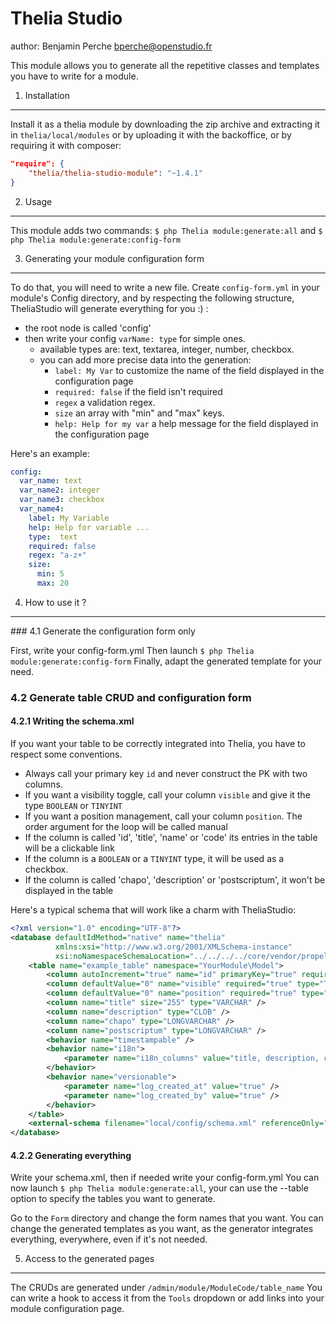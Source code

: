 Thelia Studio
===
author: Benjamin Perche <bperche@openstudio.fr>

This module allows you to generate all the repetitive classes and templates you have to write for a module.

1. Installation
---

Install it as a thelia module by downloading the zip archive and extracting it in ```thelia/local/modules``` or by uploading it with the backoffice,
or by requiring it with composer:
```json
"require": {
    "thelia/thelia-studio-module": "~1.4.1"
}
```

2. Usage
---

This module adds two commands:
```$ php Thelia module:generate:all```
and
```$ php Thelia module:generate:config-form```

3. Generating your module configuration form
---

To do that, you will need to write a new file.
Create ```config-form.yml``` in your module's Config directory,
and by respecting the following structure, TheliaStudio will generate everything for you :) :

- the root node is called 'config'
- then write your config ```varName: type``` for simple ones.
    - available types are: text, textarea, integer, number, checkbox.
    - you can add more precise data into the generation:
        - ```label: My Var``` to customize the name of the field displayed in the configuration page
        - ```required: false``` if the field isn't required
        - ```regex``` a validation regex.
        - ```size``` an array with "min" and "max" keys.
        - ```help: Help for my var``` a help message for the field displayed in the configuration page

Here's an example:
```yaml
config:
  var_name: text
  var_name2: integer
  var_name3: checkbox
  var_name4:
    label: My Variable
    help: Help for variable ... 
    type:  text
    required: false
    regex: "a-z+"
    size:
      min: 5
      max: 20
```

4. How to use it ?
---

### 4.1 Generate the configuration form only

First, write your config-form.yml
Then launch ```$ php Thelia module:generate:config-form```
Finally, adapt the generated template for your need.

### 4.2 Generate table CRUD and configuration form

#### 4.2.1 Writing the schema.xml

If you want your table to be correctly integrated into Thelia, you have to respect some conventions.

- Always call your primary key ```id``` and never construct the PK with two columns.
- If you want a visibility toggle, call your column ```visible``` and give it the type ```BOOLEAN``` or ```TINYINT```
- If you want a position management, call your column ```position```. The order argument for the loop will be called manual
- If the column is called 'id', 'title', 'name' or 'code' its entries in the table will be a clickable link
- If the column is a ```BOOLEAN``` or a ```TINYINT``` type, it will be used as a checkbox.
- If the column is called 'chapo', 'description' or 'postscriptum', it won't be displayed in the table

Here's a typical schema that will work like a charm with TheliaStudio:
```xml
<?xml version="1.0" encoding="UTF-8"?>
<database defaultIdMethod="native" name="thelia"
          xmlns:xsi="http://www.w3.org/2001/XMLSchema-instance"
          xsi:noNamespaceSchemaLocation="../../../../core/vendor/propel/propel/resources/xsd/database.xsd" >
    <table name="example_table" namespace="YourModule\Model">
        <column autoIncrement="true" name="id" primaryKey="true" required="true" type="INTEGER" />
        <column defaultValue="0" name="visible" required="true" type="TINYINT" />
        <column defaultValue="0" name="position" required="true" type="INTEGER" />
        <column name="title" size="255" type="VARCHAR" />
        <column name="description" type="CLOB" />
        <column name="chapo" type="LONGVARCHAR" />
        <column name="postscriptum" type="LONGVARCHAR" />
        <behavior name="timestampable" />
        <behavior name="i18n">
            <parameter name="i18n_columns" value="title, description, chapo, postscriptum" />
        </behavior>
        <behavior name="versionable">
            <parameter name="log_created_at" value="true" />
            <parameter name="log_created_by" value="true" />
        </behavior>
    </table>
    <external-schema filename="local/config/schema.xml" referenceOnly="true" />
</database>

```

#### 4.2.2 Generating everything

Write your schema.xml, then if needed write your config-form.yml
You can now launch ```$ php Thelia module:generate:all```, your can use the --table option to specify the tables you want to generate.

Go to the ```Form``` directory and change the form names that you want.
You can change the generated templates as you want, as the generator integrates everything, everywhere, even if it's not needed.

5. Access to the generated pages
---

The CRUDs are generated under ```/admin/module/ModuleCode/table_name```
You can write a hook to access it from the ```Tools``` dropdown or add links into your module configuration page.
